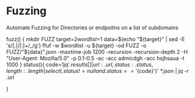# Fuzzing
Automate Fuzzing for Directories or endpoitns on a list of subdomains


fuzz() {
        mkdir FUZZ
        target=$2
        wordlist=$1
        data=$(echo "${target}" | sed -E 's/[\.|/|:]+/_/g')
        ffuf -w $wordlist -u ${target} -od FUZZ -o FUZZ/"${data}".json -maxtime-job 1200 -recursion -recursion-depth 2 -H "User-Agent: Mozilla/5.0" -p 0.1-0.5 -ac -acc admicdgh -acc hsjhsaua -t 1000
}
status(){
        code=$1
        jq '.results[] | {url:.url, status:.status, length:.length} | select(.status != null and .status == '${code}')' *.json | jq -r .url

}
